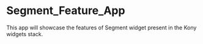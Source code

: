 # Segment_Feature_App
This app will showcase the features of Segment widget present in the Kony widgets stack.
